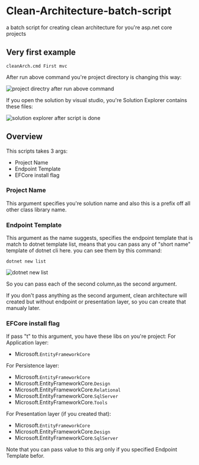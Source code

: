 # Clean-Architecture-batch-script
a batch script for creating clean architecture for you're asp.net core projects
## Very first example
```
cleanArch.cmd First mvc
```
After run above command you're project directory is changing this way:

![project directry after run above command](https://github.com/PISHK3SVAT/Clean-Architecture-batch-script/assets/51032328/a1a1f2d9-d2b8-458d-8e2f-86e4d3940404)

If you open the solution by visual studio, you're Solution Explorer contains these files:

![solution explorer after script is done](https://github.com/PISHK3SVAT/Clean-Architecture-batch-script/assets/51032328/adcef2d5-5604-4c81-a647-402af904c9cc)

## Overview
This scripts takes 3 args:
* Project Name
* Endpoint Template
* EFCore install flag

### Project Name
This argument specifies you're solution name and also this is a prefix off all other class library name.
### Endpoint Template
This argument as the name suggests, specifies the endpoint template that is match to dotnet template list, means that you can pass any of "short name" template of dotnet cli here.
you can see them by this command:
```
dotnet new list
```
![dotnet new list](https://github.com/PISHK3SVAT/Clean-Architecture-batch-script/assets/51032328/018350cb-9124-4cdb-ac87-5767d72e0eb5)

So you can pass each of the second column,as the second argument.

If you don't pass anything as the second argument, clean architecture will created but without endpoint or presentation layer,
so you can create that manualy later.
### EFCore install flag
If pass "t" to this argument, you have these libs on you're project:
For Application layer:
* Microsoft.`EntityFrameworkCore`

For Persistence layer:
* Microsoft.`EntityFrameworkCore`
* Microsoft.EntityFrameworkCore.`Design`
* Microsoft.EntityFrameworkCore.`Relational`
*	Microsoft.EntityFrameworkCore.`SqlServer`
*	Microsoft.EntityFrameworkCore.`Tools`

For Presentation layer (if you created that):
* Microsoft.`EntityFrameworkCore`
* Microsoft.EntityFrameworkCore.`Design`
*	Microsoft.EntityFrameworkCore.`SqlServer`

Note that you can pass value to this arg only if you specified Endpoint Template befor.
